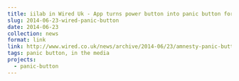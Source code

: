 ```yaml
---
title: iilab in Wired Uk - App turns power button into panic button for activists at risk
slug: 2014-06-23-wired-panic-button
date: 2014-06-23
collection: news
format: link
link: http://www.wired.co.uk/news/archive/2014-06/23/amnesty-panic-button
tags: panic button, in the media
projects:
  - panic-button
---
```

